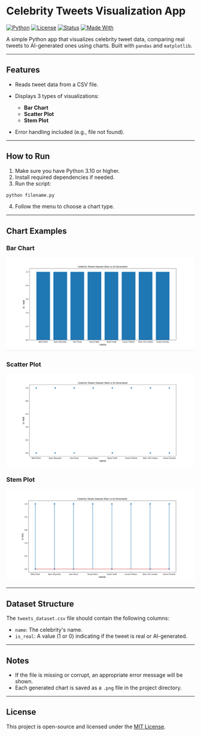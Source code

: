 # Celebrity Tweets Visualization App

[![Python](https://img.shields.io/badge/Python-3.10+-blue?logo=python)](https://www.python.org/)
[![License](https://img.shields.io/badge/License-MIT-green.svg)](LICENSE)
[![Status](https://img.shields.io/badge/status-active-brightgreen)]()
[![Made With](https://img.shields.io/badge/Made%20with-Pandas%20%26%20Matplotlib-orange)]()

A simple Python app that visualizes celebrity tweet data, comparing real tweets to AI-generated ones using charts. Built with `pandas` and `matplotlib`.

---

## Features

* Reads tweet data from a CSV file.
* Displays 3 types of visualizations:

  * **Bar Chart**
  * **Scatter Plot**
  * **Stem Plot**
* Error handling included (e.g., file not found).

---

## How to Run

1. Make sure you have Python 3.10 or higher.
2. Install required dependencies if needed.
3. Run the script:

```bash
python filename.py
```

4. Follow the menu to choose a chart type.

---

## Chart Examples

### Bar Chart

![Bar Chart](tweets_bar.png)

### Scatter Plot

![Scatter Plot](tweets_scatter.png)

### Stem Plot

![Stem Plot](tweets_stem.png)

---

## Dataset Structure

The `tweets_dataset.csv` file should contain the following columns:

* `name`: The celebrity's name.
* `is_real`: A value (1 or 0) indicating if the tweet is real or AI-generated.

---

## Notes

* If the file is missing or corrupt, an appropriate error message will be shown.
* Each generated chart is saved as a `.png` file in the project directory.

---

## License

This project is open-source and licensed under the [MIT License](LICENSE).
